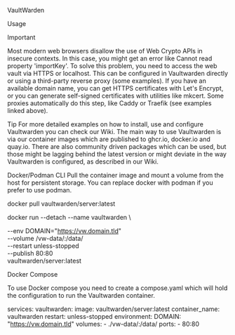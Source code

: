 VaultWarden

Usage

Important

Most modern web browsers disallow the use of Web Crypto APIs in insecure contexts. In this case, you might get an error like Cannot read property 'importKey'. To solve this problem, you need to access the web vault via HTTPS or localhost.
This can be configured in Vaultwarden directly or using a third-party reverse proxy (some examples).
If you have an available domain name, you can get HTTPS certificates with Let's Encrypt, or you can generate self-signed certificates with utilities like mkcert. Some proxies automatically do this step, like Caddy or Traefik (see examples linked above).


Tip
For more detailed examples on how to install, use and configure Vaultwarden you can check our Wiki.
The main way to use Vaultwarden is via our container images which are published to ghcr.io, docker.io and quay.io.
There are also community driven packages which can be used, but those might be lagging behind the latest version or might deviate in the way Vaultwarden is configured, as described in our Wiki.


Docker/Podman CLI
Pull the container image and mount a volume from the host for persistent storage.
You can replace docker with podman if you prefer to use podman.


docker pull vaultwarden/server:latest

docker run --detach --name vaultwarden \

  --env DOMAIN="https://vw.domain.tld" \
  --volume /vw-data/:/data/ \
  --restart unless-stopped \
  --publish 80:80 \
  vaultwarden/server:latest



Docker Compose

To use Docker compose you need to create a compose.yaml which will hold the configuration to run the Vaultwarden container.

services:
  vaultwarden:
    image: vaultwarden/server:latest
    container_name: vaultwarden
    restart: unless-stopped
    environment:
      DOMAIN: "https://vw.domain.tld"
    volumes:
      - ./vw-data/:/data/
    ports:
      - 80:80
